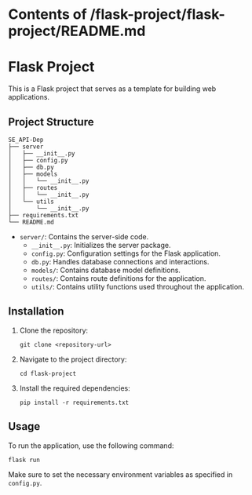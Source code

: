 # Contents of /flask-project/flask-project/README.md

# Flask Project

This is a Flask project that serves as a template for building web applications.

## Project Structure

```
SE_API-Dep
├── server
│   ├── __init__.py
│   ├── config.py
│   ├── db.py
│   ├── models
│   │   └── __init__.py
│   ├── routes
│   │   └── __init__.py
│   └── utils
│       └── __init__.py
├── requirements.txt
└── README.md
```

- `server/`: Contains the server-side code.
  - `__init__.py`: Initializes the server package.
  - `config.py`: Configuration settings for the Flask application.
  - `db.py`: Handles database connections and interactions.
  - `models/`: Contains database model definitions.
  - `routes/`: Contains route definitions for the application.
  - `utils/`: Contains utility functions used throughout the application.

## Installation

1. Clone the repository:
   ```
   git clone <repository-url>
   ```
2. Navigate to the project directory:
   ```
   cd flask-project
   ```
3. Install the required dependencies:
   ```
   pip install -r requirements.txt
   ```

## Usage

To run the application, use the following command:

```
flask run
```

Make sure to set the necessary environment variables as specified in `config.py`.
